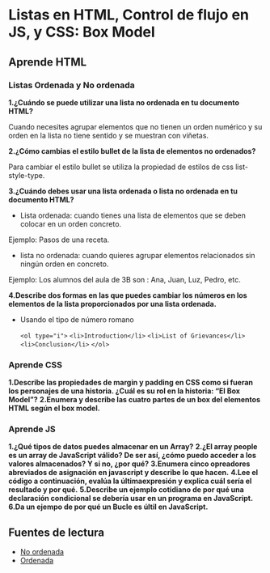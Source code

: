 #  Listas en HTML, Control de flujo en JS, y CSS: Box Model

## Aprende HTML

### Listas Ordenada y No ordenada 

**1.¿Cuándo se puede utilizar una lista no ordenada en tu documento HTML?**

Cuando necesites agrupar elementos que no tienen un orden numérico y su orden en la lista no tiene sentido y se muestran con viñetas.

**2.¿Cómo cambias el estilo bullet de la lista de elementos no ordenados?**

Para cambiar el estilo bullet se utiliza la propiedad de estilos de css list-style-type.

**3.¿Cuándo debes usar una lista ordenada o lista no ordenada en tu documento HTML?**

+ Lista ordenada: cuando tienes una lista de elementos que se deben colocar en un orden concreto.
  
Ejemplo: Pasos de una receta.

+ lista no ordenada: cuando quieres agrupar elementos relacionados sin ningún orden en concreto.

Ejemplo: Los alumnos del aula de 3B son : Ana, Juan, Luz, Pedro, etc.

**4.Describe dos formas en las que puedes cambiar los números en los elementos de la lista proporcionados por una lista ordenada.**
+ Usando el tipo de número romano

  `<ol type="i">`
  `<li>Introduction</li>`
  `<li>List of Grievances</li>`
  `<li>Conclusion</li>`
  `</ol>`

### Aprende CSS

**1.Describe las propiedades de margin y padding en CSS como si fueran los personajes de una historia. ¿Cuál es su rol en la historia: “El Box Model”?**
**2.Enumera y describe las cuatro partes de un box del elementos HTML según el box model.**
### Aprende JS
**1.¿Qué tipos de datos puedes almacenar en un Array?**
**2.¿El array people es un array de JavaScript válido? De ser así, ¿cómo puedo acceder a los valores almacenados? Y si no, ¿por qué?**
**3.Enumera cinco opreadores abreviados de asignación en javascript y describe lo que hacen.**
**4.Lee el código a continuación, evalúa la últimaexpresión y explica cuál sería el resultado y por qué.**
**5.Describe un ejemplo cotidiano de por qué una declaración condicional se debería usar en un programa en JavaScript.**
**6.Da un ejempo de por qué un Bucle es últil en JavaScript.**

## Fuentes de lectura
+ [ No ordenada ](https://developer.mozilla.org/en-US/docs/Web/HTML/Element/ul)
+ [Ordenada](https://developer.mozilla.org/en-US/docs/Web/HTML/Element/ol)
